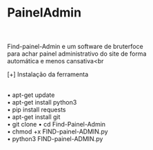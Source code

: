 # PainelAdmin<br><br>

Find-painel-Admin e um software de bruterfoce<br>
para achar painel administrativo do site de forma<br>
automática e menos cansativa<br<br>


[+] Instalação da ferramenta<br><br>

• apt-get update<br>
• apt-get install python3<br>
• pip install requests<br>
• apt-get install git <br>
• git clone 
• cd Find-Painel-Admin<br>
• chmod +x FIND-painel-ADMIN.py<br>
• python3 FIND-painel-ADMIN.py<br>

 
